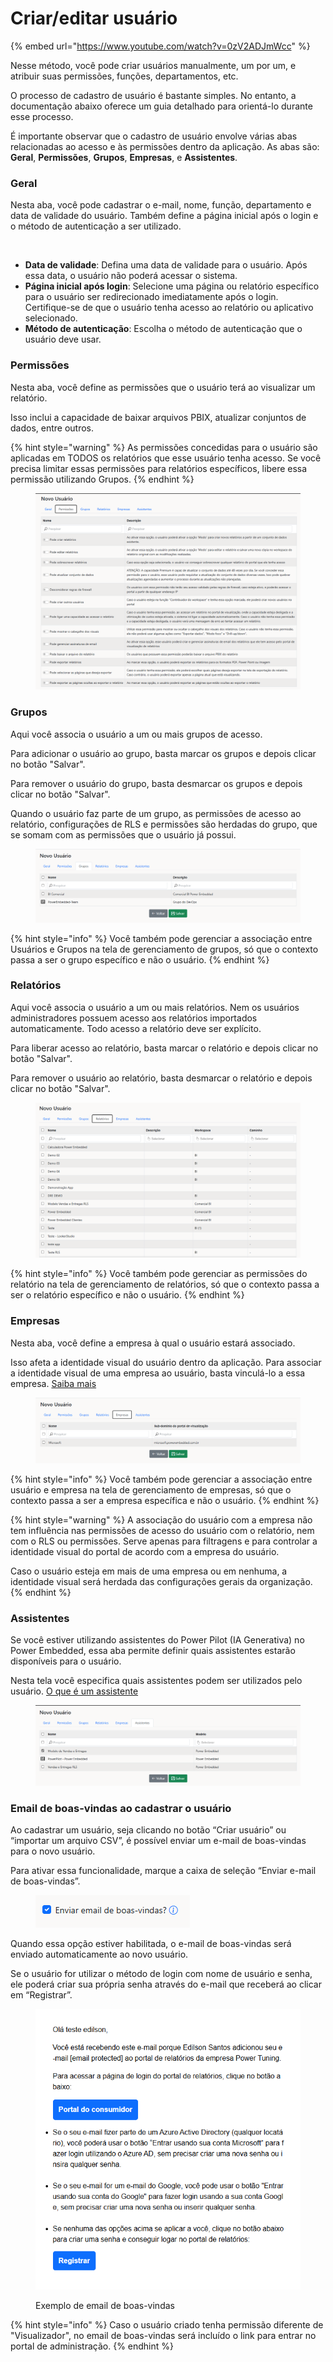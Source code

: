 # Criar/editar usuário

{% embed url="https://www.youtube.com/watch?v=0zV2ADJmWcc" %}

Nesse método, você pode criar usuários manualmente, um por um, e atribuir suas permissões, funções, departamentos, etc.

O processo de cadastro de usuário é bastante simples. No entanto, a documentação abaixo oferece um guia detalhado para orientá-lo durante esse processo.

É importante observar que o cadastro de usuário envolve várias abas relacionadas ao acesso e às permissões dentro da aplicação. As abas são: **Geral**, **Permissões**, **Grupos**, **Empresas**, e **Assistentes**.



### Geral

Nesta aba, você pode cadastrar o e-mail, nome, função, departamento e data de validade do usuário. Também define a página inicial após o login e o método de autenticação a ser utilizado.

<div align="left">

<figure><img src="https://powerembedded.com.br/wp-content/uploads/2024/09/Cadastrando-768x681.png" alt=""><figcaption></figcaption></figure>

</div>

* **Data de validade**: Defina uma data de validade para o usuário. Após essa data, o usuário não poderá acessar o sistema.
* **Página inicial após login**: Selecione uma página ou relatório específico para o usuário ser redirecionado imediatamente após o login. Certifique-se de que o usuário tenha acesso ao relatório ou aplicativo selecionado.
* **Método de autenticação**: Escolha o método de autenticação que o usuário deve usar.



### Permissões

Nesta aba, você define as permissões que o usuário terá ao visualizar um relatório.

Isso inclui a capacidade de baixar arquivos PBIX, atualizar conjuntos de dados, entre outros.

{% hint style="warning" %}
As permissões concedidas para o usuário são aplicadas em TODOS os relatórios que esse usuário tenha acesso. Se você precisa limitar essas permissões para relatórios específicos, libere essa permissão utilizando Grupos.
{% endhint %}

<figure><img src="../../.gitbook/assets/Permissões do Usuário.png" alt=""><figcaption></figcaption></figure>



### Grupos

Aqui você associa o usuário a um ou mais grupos de acesso.

Para adicionar o usuário ao grupo, basta marcar os grupos e depois clicar no botão "Salvar".

Para remover o usuário do grupo, basta desmarcar os grupos e depois clicar no botão "Salvar".

Quando o usuário faz parte de um grupo, as permissões de acesso ao relatório, configurações de RLS e permissões são herdadas do grupo, que se somam com as permissões que o usuário já possui.

<figure><img src="../../.gitbook/assets/image (182).png" alt=""><figcaption></figcaption></figure>

{% hint style="info" %}
Você também pode gerenciar a associação entre Usuários e Grupos na tela de gerenciamento de grupos, só que o contexto passa a ser o grupo específico e não o usuário.
{% endhint %}



### Relatórios

Aqui você associa o usuário a um ou mais relatórios. Nem os usuários administradores possuem acesso aos relatórios importados automaticamente. Todo acesso a relatório deve ser explícito.

Para liberar acesso ao relatório, basta marcar o relatório e depois clicar no botão "Salvar".

Para remover o usuário ao relatório, basta desmarcar o relatório e depois clicar no botão "Salvar".

<figure><img src="../../.gitbook/assets/image (183).png" alt=""><figcaption></figcaption></figure>

{% hint style="info" %}
Você também pode gerenciar as permissões do relatório na tela de gerenciamento de relatórios, só que o contexto passa a ser o relatório específico e não o usuário.
{% endhint %}



### Empresas

Nesta aba, você define a empresa à qual o usuário estará associado.

Isso afeta a identidade visual do usuário dentro da aplicação. Para associar a identidade visual de uma empresa ao usuário, basta vinculá-lo a essa empresa. [Saiba mais](https://powerembedded.com.br/ajuda-cadastro-de-empresas/)

<figure><img src="../../.gitbook/assets/image (184).png" alt=""><figcaption></figcaption></figure>

{% hint style="info" %}
Você também pode gerenciar a associação entre usuário e empresa na tela de gerenciamento de empresas, só que o contexto passa a ser a empresa específica e não o usuário.
{% endhint %}

{% hint style="warning" %}
A associação do usuário com a empresa não tem influência nas permissões de acesso do usuário com o relatório, nem com o RLS ou permissões. Serve apenas para filtragens e para controlar a identidade visual do portal de acordo com a empresa do usuário.

Caso o usuário esteja em mais de uma empresa ou em nenhuma, a identidade visual será herdada das configurações gerais da organização.
{% endhint %}



### Assistentes

Se você estiver utilizando assistentes do Power Pilot (IA Generativa) no Power Embedded, essa aba permite definir quais assistentes estarão disponíveis para o usuário.

Nesta tela você especifica quais assistentes podem ser utilizados pelo usuário. [O que é um assistente](https://powerembedded.com.br/power-pilot-ia/)

<figure><img src="../../.gitbook/assets/image (185).png" alt=""><figcaption></figcaption></figure>



### Email de boas-vindas ao cadastrar o usuário

Ao cadastrar um usuário, seja clicando no botão “Criar usuário” ou “importar um arquivo CSV”, é possível enviar um e-mail de boas-vindas para o novo usuário.

Para ativar essa funcionalidade, marque a caixa de seleção “Enviar e-mail de boas-vindas”.

<div align="left">

<figure><img src="../../.gitbook/assets/image (180).png" alt=""><figcaption></figcaption></figure>

</div>

Quando essa opção estiver habilitada, o e-mail de boas-vindas será enviado automaticamente ao novo usuário.

Se o usuário for utilizar o método de login com nome de usuário e senha, ele poderá criar sua própria senha através do e-mail que receberá ao clicar em “Registrar”.

<figure><img src="../../.gitbook/assets/image (179).png" alt=""><figcaption><p>Exemplo de email de boas-vindas</p></figcaption></figure>

{% hint style="info" %}
Caso o usuário criado tenha permissão diferente de "Visualizador", no email de boas-vindas será incluído o link para entrar no portal de administração.
{% endhint %}
